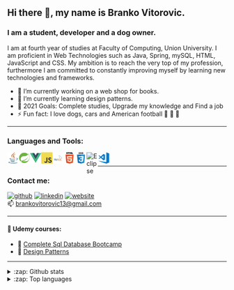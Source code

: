 ## Hi there 👋, my name is Branko Vitorovic. 
### I am a student, developer and a dog owner.
I am at fourth year of studies at Faculty of Computing, Union University.  I am proficient
in Web Technologies such as Java, Spring, mySQL, HTML, JavaScript and CSS. My ambition is to reach the very top of my profession, furthermore I am
committed to constantly improving myself by learning new technologies and frameworks.

- 🔭 I’m currently working on a web shop for books. 
- 🌱 I’m currently learning design patterns.
- :goal_net: 2021 Goals: Complete studies, Upgrade my knowledge and Find a job
- ⚡ Fun fact: I love dogs, cars and American football :dog: :blue_car: :football:

---

### Languages and Tools:
[<img align="left" alt="Java" width="26px" src="https://raw.githubusercontent.com/github/explore/80688e429a7d4ef2fca1e82350fe8e3517d3494d/topics/java/java.png" />](https://en.wikipedia.org/wiki/Java_(programming_language))

[<img align="left" alt="Spirng" width="26px" src="https://raw.githubusercontent.com/github/explore/80688e429a7d4ef2fca1e82350fe8e3517d3494d/topics/spring-boot/spring-boot.png" />](https://spring.io/)

[<img align="left" alt="Vue" width="26px" src="https://raw.githubusercontent.com/github/explore/80688e429a7d4ef2fca1e82350fe8e3517d3494d/topics/vue/vue.png" />](https://vuejs.org/)

[<img align="left" alt="Javascript" width="26px" src="https://raw.githubusercontent.com/github/explore/80688e429a7d4ef2fca1e82350fe8e3517d3494d/topics/javascript/javascript.png" />](https://www.javascript.com/)

[<img align="left" alt="MySQL" width="26px" src="https://raw.githubusercontent.com/github/explore/80688e429a7d4ef2fca1e82350fe8e3517d3494d/topics/mysql/mysql.png" />](https://www.mysql.com/)

[<img align="left" alt="HTML5" width="26px" src="https://raw.githubusercontent.com/github/explore/80688e429a7d4ef2fca1e82350fe8e3517d3494d/topics/html/html.png" />](https://html.com/)

[<img align="left" alt="CSS3" width="26px" src="https://raw.githubusercontent.com/github/explore/80688e429a7d4ef2fca1e82350fe8e3517d3494d/topics/css/css.png" />](https://en.wikipedia.org/wiki/CSS)

[<img align="left" alt="Eclipse" width="26px" src="https://d1.awsstatic.com/sdks-and-tools/eclipse%20icon%201.3778a4cbe978d8dfd73c091706e26aa6c57c65aa.jpeg" />](https://www.eclipse.org/)

[<img align="left" alt="Visual Studio Code" width="26px" src="https://raw.githubusercontent.com/github/explore/80688e429a7d4ef2fca1e82350fe8e3517d3494d/topics/visual-studio-code/visual-studio-code.png" />](https://code.visualstudio.com/)

<br />

---

### Contact me:
[<img src='https://cdn.jsdelivr.net/npm/simple-icons@3.0.1/icons/github.svg' alt='github' height='40'>](https://github.com/brankovitorovic)  [<img src='https://cdn.jsdelivr.net/npm/simple-icons@3.0.1/icons/linkedin.svg' alt='linkedin' height='40'>](https://www.linkedin.com/in/soon.../)  [<img src='https://cdn.jsdelivr.net/npm/simple-icons@3.0.1/icons/icloud.svg' alt='website' height='40'>](http://wh719028.ispot.cc/) 
<br />
:mailbox: brankovitorovic13@gmail.com

---

#### :book: Udemy courses:
- :memo: [Complete Sql Database Bootcamp](https://www.udemy.com/course/complete-sql-databases-bootcamp-zero-to-mastery/)
- :office: [Design Patterns](https://www.udemy.com/course/design-patterns-java/)

---

<details>
  <summary>:zap: Github stats</summary>
  <br />
  <img  alt="GitHub Stats" src="https://github-readme-stats.vercel.app/api?username=brankovitorovic&show_icons=true" />
  
</details>

<details>
  <summary>:zap: Top languages</summary>
  <br />
  <img  alt="GitHub top languages" src="https://github-readme-stats.vercel.app/api/top-langs/?username=brankovitorovic"/>
 
</details>

